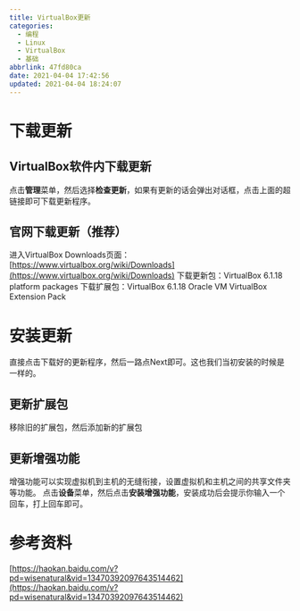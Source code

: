 ```yaml
---
title: VirtualBox更新
categories:
  - 编程
  - Linux
  - VirtualBox
  - 基础
abbrlink: 47fd80ca
date: 2021-04-04 17:42:56
updated: 2021-04-04 18:24:07
---
```

# 下载更新
## VirtualBox软件内下载更新
点击**管理**菜单，然后选择**检查更新**，如果有更新的话会弹出对话框，点击上面的超链接即可下载更新程序。
## 官网下载更新（推荐）
进入VirtualBox Downloads页面：[https://www.virtualbox.org/wiki/Downloads](https://www.virtualbox.org/wiki/Downloads)
下载更新包：VirtualBox 6.1.18 platform packages
下载扩展包：VirtualBox 6.1.18 Oracle VM VirtualBox Extension Pack

# 安装更新
直接点击下载好的更新程序，然后一路点Next即可。这也我们当初安装的时候是一样的。
## 更新扩展包
移除旧的扩展包，然后添加新的扩展包
## 更新增强功能
增强功能可以实现虚拟机到主机的无缝衔接，设置虚拟机和主机之间的共享文件夹等功能。
点击**设备**菜单，然后点击**安装增强功能**，安装成功后会提示你输入一个回车，打上回车即可。
# 参考资料
[https://haokan.baidu.com/v?pd=wisenatural&vid=13470392097643514462](https://haokan.baidu.com/v?pd=wisenatural&vid=13470392097643514462)